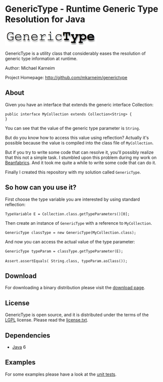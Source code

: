 GenericType -  Runtime Generic Type Resolution for Java
================================================= 

![Logo][logo]

GenericType is a utility class that considerably eases the resolution of generic type information at runtime.  

Author: Michael Karneim

Project Homepage: http://github.com/mkarneim/generictype

About
-----

Given you have an interface that extends the generic interface Collection<E>:

	public interface MyCollection extends Collection<String> {
	}

You can see that the value of the generic type parameter is ```String```.

But do you know how to access this value using reflection?
Actually it's possible because the value is compiled into the class file of ```MyCollection```.

But if you try to write some code that can resolve it, you'll possibly realize that this not a simple task.
I stumbled upon this problem during my work on [Beanfabrics]. 
And it took me quite a while to write some code that can do it.
 
Finally I created this repository with my solution called ```GenericType```.

So how can you use it?
-----

First choose the type variable you are interested by using standard reflection: 
	
	TypeVariable E = Collection.class.getTypeParameters()[0];
	
Then create an instance of ```GenericType``` with a reference to ```MyCollection```.

	GenericType classType = new GenericType(MyCollection.class);
	
And now you can access the actual value of the type parameter:

	GenericType typeParam = classType.getTypeParameter(E);
	
	Assert.assertEquals( String.class, typeParam.asClass());

Download
--------

For downloading a binary distribution please visit the [download page].

License
-------

GenericType is open source, and it is distributed under the terms of the [LGPL] license. 
Please read the [license.txt].

Dependencies
------------

* [Java] 6 

Examples
--------
For some examples please have a look at the [unit tests].


[download page]: http://github.com/mkarneim/generictype/archives/master
[license.txt]: http://github.com/mkarneim/generictype/blob/master/license.txt
[LGPL]: http://github.com/mkarneim/generictype/blob/master/lgpl.txt
[Java]: http://www.oracle.com/technetwork/java/
[unit tests]: http://github.com/mkarneim/generictype/blob/master/src/test/java/org/codefabrics/generictype/GenericTypeTest.java
[Beanfabrics]: http://beanfabrics.org
[logo]: http://github.com/mkarneim/generictype/blob/master/logo.png "Logo"
